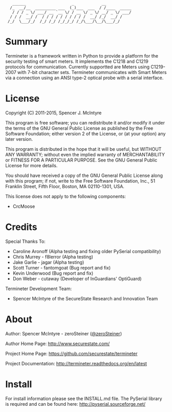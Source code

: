 ```
   ______                    _            __
  /_  __/__  _________ ___  (_)___  ___  / /____  _____
   / / / _ \/ ___/ __ `__ \/ / __ \/ _ \/ __/ _ \/ ___/
  / / /  __/ /  / / / / / / / / / /  __/ /_/  __/ /
 /_/  \___/_/  /_/ /_/ /_/_/_/ /_/\___/\__/\___/_/

```

# Summary
Termineter is a framework written in Python to provide a platform for
the security testing of smart meters.  It implements the C1218 and C1219
protocols for communication.  Currently supportted are Meters using
C1219-2007 with 7-bit character sets.  Termineter communicates with
Smart Meters via a connection using an ANSI type-2 optical probe with a
serial interface.

# License
Copyright (C) 2011-2015, Spencer J. McIntyre

This program is free software; you can redistribute it and/or modify
it under the terms of the GNU General Public License as published by
the Free Software Foundation; either version 2 of the License, or
(at your option) any later version.

This program is distributed in the hope that it will be useful,
but WITHOUT ANY WARRANTY; without even the implied warranty of
MERCHANTABILITY or FITNESS FOR A PARTICULAR PURPOSE.  See the
GNU General Public License for more details.

You should have received a copy of the GNU General Public License
along with this program; if not, write to the Free Software
Foundation, Inc., 51 Franklin Street, Fifth Floor, Boston,
MA 02110-1301, USA.

This license does not apply to the following components:
 * CrcMoose

# Credits
Special Thanks To:
 * Caroline Aronoff (Alpha testing and fixing older PySerial compatibility)
 * Chris Murrey - f8lerror (Alpha testing)
 * Jake Garlie - jagar (Alpha testing)
 * Scott Turner - fantomgoat (Bug report and fix)
 * Kevin Underwood (Bug report and fix)
 * Don Weber - cutaway (Developer of InGuardians' OptiGuard)

Termineter Development Team:
 * Spencer McIntyre of the SecureState Research and Innovation Team

# About
Author: Spencer McIntyre - zeroSteiner ([@zeroSteiner](https://twitter.com/zeroSteiner))

Author Home Page: http://www.securestate.com/

Project Home Page: https://github.com/securestate/termineter

Project Documentation: http://termineter.readthedocs.org/en/latest

# Install
For install information please see the INSTALL.md file.
The PySerial library is required and can be found here:
http://pyserial.sourceforge.net/
